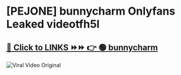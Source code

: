 
 # [PEJONE] bunnycharm Onlyfans Leaked videotfh5l

## <h2><a href="https://clipsfans.com/bunnycharm&ref=git">🔗 Click to LINKS ⏩⏩ 👉 🟢 bunnycharm </a></h2>

<a href="https://clipsfans.com/bunnycharm&ref=git" rel="nofollow" data-target="animated-image.originalLink"><img src="https://i.ibb.co.com/xMMVF88/686577567.gif" alt="Viral Video Original" style="max-width: 100%; display: inline-block;" data-target="animated-image.originalImage"></a>

